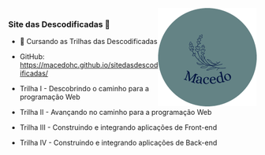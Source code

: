 <img src = "11zon_cropped (5).png" width = "200px" align = "right">

### Site das Descodificadas 🌼

 - 🚀 Cursando as Trilhas das Descodificadas
 - GitHub: https://macedohc.github.io/sitedasdescodificadas/

- Trilha I - Descobrindo o caminho para a programação Web 

- Trilha II - Avançando no caminho para a programação Web 

- Trilha III - Construindo e integrando aplicações de Front-end 

- Trilha IV - Construindo e integrando aplicações de Back-end
